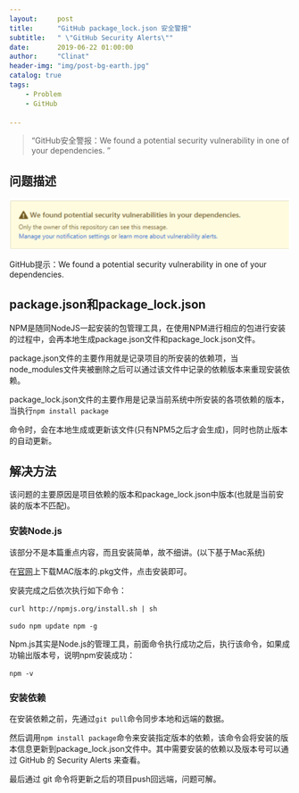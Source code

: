 ```yaml
---
layout:     post
title:      "GitHub package_lock.json 安全警报"
subtitle:   " \"GitHub Security Alerts\""
date:       2019-06-22 01:00:00
author:     "Clinat"
header-img: "img/post-bg-earth.jpg"
catalog: true
tags:
    - Problem
    - GitHub

---
```


> “GitHub安全警报：We found a potential security vulnerability in one of your dependencies. ”

## 问题描述

![](/img_post/GithubSecurityAlert/github_security_alert.png)

GitHub提示：We found a potential security vulnerability in one of your dependencies.



## package.json和package_lock.json

NPM是随同NodeJS一起安装的包管理工具，在使用NPM进行相应的包进行安装的过程中，会再本地生成package.json文件和package_lock.json文件。

package.json文件的主要作用就是记录项目的所安装的依赖项，当node_modules文件夹被删除之后可以通过该文件中记录的依赖版本来重现安装依赖。

package_lock.json文件的主要作用是记录当前系统中所安装的各项依赖的版本，当执行`npm install package`

命令时，会在本地生成或更新该文件(只有NPM5之后才会生成)，同时也防止版本的自动更新。



## 解决方法

该问题的主要原因是项目依赖的版本和package_lock.json中版本(也就是当前安装的版本不匹配)。

### 安装Node.js

该部分不是本篇重点内容，而且安装简单，故不细讲。(以下基于Mac系统)

在[官网](http://nodejs.cn/download/)上下载MAC版本的.pkg文件，点击安装即可。

安装完成之后依次执行如下命令：

`curl http://npmjs.org/install.sh | sh`

`sudo npm update npm -g`

Npm.js其实是Node.js的管理工具，前面命令执行成功之后，执行该命令，如果成功输出版本号，说明npm安装成功：

`npm -v`

### 安装依赖

在安装依赖之前，先通过`git pull`命令同步本地和远端的数据。

然后调用`npm install package`命令来安装指定版本的依赖，该命令会将安装的版本信息更新到package_lock.json文件中。其中需要安装的依赖以及版本号可以通过 GitHub 的 Security Alerts 来查看。

最后通过 git 命令将更新之后的项目push回远端，问题可解。





